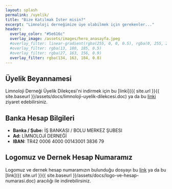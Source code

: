 ```yaml
---
layout: splash
permalink: /uyelik/
title: "Bize Katılmak İster misin?"
excerpt: "Limnoloji derneğimize üye olabilmek için gerekenler..."
header:
  overlay_color: "#5e616c"
  overlay_image: /assets/images/hero_anasayfa.jpeg
  #overlay_filter: linear-gradient(rgba(255, 0, 0, 0.5), rgba(0, 255, 255, 0.5))
  #overlay_filter: rgba(13, 180, 185, 0.5)
  #overlay_filter: rgba(27, 163, 156, 0.9)
  overlay_filter: rgba(134, 163, 184, 0.8)
---
```



## Üyelik Beyannamesi
Limnoloji Derneği Üyelik Dilekçesi'ni indirmek için bu [linki]({{ site.url }}{{ site.baseurl }}/assets/docs/limnoloji-uyelik-dilekcesi.doc) ya da bu [linki](https://disk.yandex.com.tr/d/NSos1Zs-3Wkvai) ziyaret edebilirsiniz.


## Banka Hesap Bilgileri
* **Banka / Şube:** İŞ BANKASI / BOLU MERKEZ ŞUBESI
* **Ad:**  LİMNOLOJİ DERNEĞİ
* **IBAN:** TR42 0006 4000 00143001 3836 79

## Logomuz ve Dernek Hesap Numaramız

Logomuz ve dernek hesap numaramızın bulunduğu dosyayı bu [link](https://disk.yandex.com.tr/i/sQv6osc53WkvwJ) ya da bu [link]({{ site.url }}{{ site.baseurl }}/assets/docs/logo-ve-hesap-numarasi.doc) aracılığı ile indirebilirsiniz.
